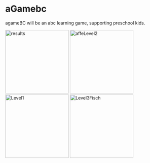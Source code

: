 # aGamebc

agameBC will be an abc learning game, supporting preschool kids.


<img src="https://user-images.githubusercontent.com/95278041/155284517-275a70b3-e50b-4588-8cfe-340e85519355.png" alt="results" width="200"/>

<img src="https://user-images.githubusercontent.com/95278041/155286300-e5766c7e-5d91-4a0b-8a8e-e092039635f0.png" alt="affeLevel2" width="200"/>

<img src="https://user-images.githubusercontent.com/95278041/155285408-6230a304-b69b-4619-a987-c1b5c967dabe.png" alt="Level1" width="200"/>

<img src="https://user-images.githubusercontent.com/95278041/155285418-afda0af9-5639-4d3d-9576-743de5978f8f.png" alt="Level3Fisch" width="200"/>
